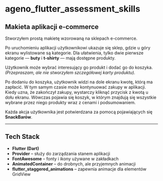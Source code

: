 # ageno_flutter_assessment_skills

## Makieta aplikacji e-commerce

Stworzyłem prostą makietę wzorowaną na sklepach e-commerce.

Po uruchomieniu aplikacji użytkownikowi ukazuje się sklep, gdzie u góry ekranu wylistowane są kategorie. Dla ułatwienia, tylko dwie pierwsze kategorie — **buty** i **t-shirty** — mają dostępne produkty.

Użytkownik może wybrać interesujący go produkt i dodać go do koszyka.  
*(Przepraszam, ale nie stworzyłem szczegółowej karty produktu).*

Po dodaniu do koszyka, użytkownik widzi na dole ekranu kwotę, którą ma zapłacić. W tym samym czasie może kontynuować zakupy w aplikacji.  
Kiedy uzna, że zakończył zakupy, wystarczy kliknąć przycisk z kwotą u dołu ekranu. Wówczas pojawia się koszyk, w którym znajdują się wszystkie wybrane przez niego produkty wraz z cenami i podsumowaniem.

Każda akcja użytkownika jest potwierdzana za pomocą pojawiających się **SnackBarów**.

---

## Tech Stack

- **Flutter (Dart)**
- **Provider** – służy do zarządzania stanem aplikacji
- **FontAwesome** – fonty i ikony używane w zakładkach
- **AnimatedContainer** – do drobnych, ale przyjemnych animacji
- **flutter_staggered_animations** – zapewnia animacje dla elementów GridView
